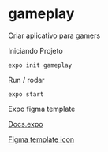 # gameplay
Criar aplicativo para gamers

Iniciando Projeto

```
expo init gameplay
```

Run / rodar

```
expo start
```

Expo figma template

[Docs.expo](https://docs.expo.io/guides/app-icons/)

[Figma template icon](https://www.figma.com/file/ddc0glVeILssZl0Dcn1lSS/App-Icon-%26-Splash?node-id=0%3A1)
